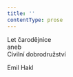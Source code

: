 ```yaml
---
title: ''
contentType: prose
---
```


<section>

Let čarodějnice  
aneb  
Civilní dobrodružství

Emil Hakl

</section>
